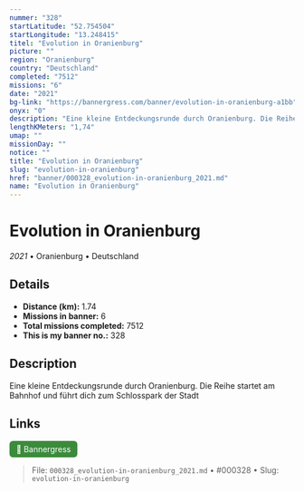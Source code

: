 ```yaml
---
nummer: "328"
startLatitude: "52.754504"
startLongitude: "13.248415"
titel: "Evolution in Oranienburg"
picture: ""
region: "Oranienburg"
country: "Deutschland"
completed: "7512"
missions: "6"
date: "2021"
bg-link: "https://bannergress.com/banner/evolution-in-oranienburg-a1bb"
onyx: "0"
description: "Eine kleine Entdeckungsrunde durch Oranienburg. Die Reihe startet am Bahnhof und führt dich zum Schlosspark der Stadt"
lengthKMeters: "1,74"
umap: ""
missionDay: ""
notice: ""
title: "Evolution in Oranienburg"
slug: "evolution-in-oranienburg"
href: "banner/000328_evolution-in-oranienburg_2021.md"
name: "Evolution in Oranienburg"
---
```

# Evolution in Oranienburg

*2021* • Oranienburg • Deutschland





## Details
- **Distance (km):** 1.74
- **Missions in banner:** 6
- **Total missions completed:** 7512
- **This is my banner no.:** 328



## Description
Eine kleine Entdeckungsrunde durch Oranienburg. Die Reihe startet am Bahnhof und führt dich zum Schlosspark der Stadt



## Links
<a href="https://bannergress.com/banner/evolution-in-oranienburg-a1bb" target="_blank" style="display:inline-block;margin-right:8px;padding:6px 12px;background:#3c8b3c;color:#fff;text-decoration:none;border-radius:6px;">🔗 Bannergress</a>



> File: `000328_evolution-in-oranienburg_2021.md` • #000328 • Slug: `evolution-in-oranienburg`
